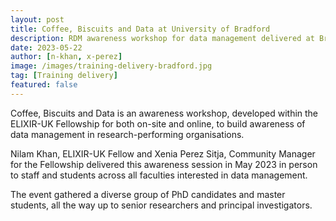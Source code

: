 ```yaml
---
layout: post
title: Coffee, Biscuits and Data at University of Bradford
description: RDM awareness workshop for data management delivered at Bradford across different faculties
date: 2023-05-22
author: [n-khan, x-perez]
image: /images/training-delivery-bradford.jpg
tag: [Training delivery]
featured: false
---
```


Coffee, Biscuits and Data is an awareness workshop, developed within the ELIXIR-UK Fellowship for both on-site and online, to build awareness of data management in research-performing organisations.

Nilam Khan, ELIXIR-UK Fellow and Xenia Perez Sitja, Community Manager for the Fellowship delivered this awareness session in May 2023 in person to staff and students across all faculties interested in data management. 

The event gathered a diverse group of PhD candidates and master students, all the way up to senior researchers and principal investigators. 